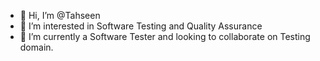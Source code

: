 - 👋 Hi, I’m @Tahseen
- 👀 I’m interested in Software Testing and Quality Assurance
- 🌱 I’m currently a Software Tester and looking to collaborate on Testing domain.


<!---
Tahseen12F/Testing is a ✨ special ✨ repository because its `README.md` (this file) appears on your GitHub profile.
You can click the Preview link to take a look at your changes.
--->
